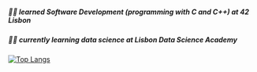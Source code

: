 ##### :technologist: learned Software Development (programming with C and C++) at 42 Lisbon
##### :technologist: currently learning data science at Lisbon Data Science Academy

 [![Top Langs](https://github-readme-stats.vercel.app/api/top-langs/?username=gpimenta42&layout=compact&theme=dark)](https://github.com/anuraghazra/github-readme-stats)




